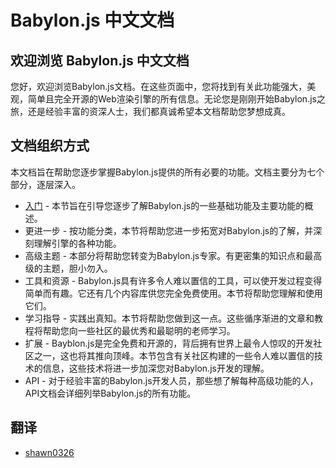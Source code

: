 Babylon.js 中文文档
===

## 欢迎浏览 Babylon.js 中文文档

您好，欢迎浏览Babylon.js文档。在这些页面中，您将找到有关此功能强大，美观，简单且完全开源的Web渲染引擎的所有信息。无论您是刚刚开始Babylon.js之旅，还是经验丰富的资深人士，我们都真诚希望本文档帮助您梦想成真。

## 文档组织方式

本文档旨在帮助您逐步掌握Babylon.js提供的所有必要的功能。文档主要分为七个部分，逐层深入。

* [入门](./入门/README.md) - 本节旨在引导您逐步了解Babylon.js的一些基础功能及主要功能的概述。
* 更进一步 - 按功能分类，本节将帮助您进一步拓宽对Babylon.js的了解，并深刻理解引擎的各种功能。
* 高级主题 - 本部分将帮助您转变为Babylon.js专家。有更密集的知识点和最高级的主题，胆小勿入。
* 工具和资源 - Babylon.js具有许多令人难以置信的工具，可以使开发过程变得简单而有趣。它还有几个内容库供您完全免费使用。本节将帮助您理解和使用它们。
* 学习指导 - 实践出真知。本节将帮助您做到这一点。这些循序渐进的文章和教程将帮助您向一些社区的最优秀和最聪明的老师学习。
* 扩展 - Bayblon.js是完全免费和开源的，背后拥有世界上最令人惊叹的开发社区之一，这也将其推向顶峰。本节包含有关社区构建的一些令人难以置信的技术的信息，这些技术将进一步加深您对Babylon.js开发的理解。
* API - 对于经验丰富的Babylon.js开发人员，那些想了解每种高级功能的人，API文档会详细列举Babylon.js的所有功能。

## 翻译

* [shawn0326](https://github.com/shawn0326)